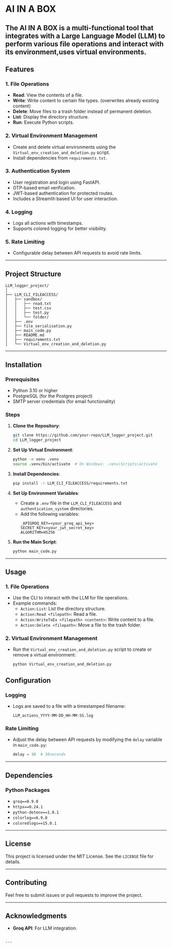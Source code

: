 
# AI IN A BOX

The **AI IN A BOX** is a multi-functional tool that integrates with a Large Language Model (LLM) to perform various file operations and interact with its environment,uses virtual environments.
---

## Features

### 1. **File Operations**
- **Read**: View the contents of a file.
- **Write**: Write content to certain file types. (overwrites already existing content)
- **Delete**: Move files to a trash folder instead of permanent deletion.
- **List**: Display the directory structure.
- **Run**: Execute Python scripts.

### 2. **Virtual Environment Management**
- Create and delete virtual environments using the `Virtual_env_creation_and_deletion.py` script.
- Install dependencies from `requirements.txt`.

### 3. **Authentication System**
- User registration and login using FastAPI.
- OTP-based email verification.
- JWT-based authentication for protected routes.
- Includes a Streamlit-based UI for user interaction.

### 4. **Logging**
- Logs all actions with timestamps.
- Supports colored logging for better visibility.

### 5. **Rate Limiting**
- Configurable delay between API requests to avoid rate limits.

---

## Project Structure

```
LLM_logger_project/
│
├── LLM_CLI_FILEACCESS/
│   ├── sandbox/
│   │   ├── read.txt
│   │   ├── test.csv
│   │   ├── test.py
│   │   └── folder/
│   ├── .env
│   ├── file_serialisation.py
│   ├── main_code.py
│   ├── README.md
│   ├── requirements.txt
│   └── Virtual_env_creation_and_deletion.py
```

---

## Installation

### Prerequisites
- Python 3.10 or higher
- PostgreSQL (for the Postgres project)
- SMTP server credentials (for email functionality)

### Steps

1. **Clone the Repository**:
   ```bash
   git clone https://github.com/your-repo/LLM_logger_project.git
   cd LLM_logger_project
   ```

2. **Set Up Virtual Environment**:
   ```bash
   python -m venv .venv
   source .venv/bin/activate  # On Windows: .venv\Scripts\activate
   ```

3. **Install Dependencies**:
   ```bash
   pip install -r LLM_CLI_FILEACCESS/requirements.txt
   ```

4. **Set Up Environment Variables**:
   - Create a `.env` file in the `LLM_CLI_FILEACCESS` and `authentication_system` directories.
   - Add the following variables:
     ```
     _APIGROQ_KEY=<your_groq_api_key>
     SECRET_KEY=<your_jwt_secret_key>
     ALGORITHM=HS256
     ```

5. **Run the Main Script**:
   ```bash
   python main_code.py
   ```

---

## Usage

### 1. **File Operations**
- Use the CLI to interact with the LLM for file operations.
- Example commands:
  - `Action:List`: List the directory structure.
  - `Action:Read <filepath>`: Read a file.
  - `Action:WriteToEx <filepath> <content>`: Write content to a file.
  - `Action:Delete <filepath>`: Move a file to the trash folder.

### 2. **Virtual Environment Management**
- Run the `Virtual_env_creation_and_deletion.py` script to create or remove a virtual environment:
  ```bash
  python Virtual_env_creation_and_deletion.py
  ```

## Configuration

### Logging
- Logs are saved to a file with a timestamped filename:
  ```
  LLM_actions_YYYY-MM-DD_HH-MM-SS.log
  ```

### Rate Limiting
- Adjust the delay between API requests by modifying the `delay` variable in `main_code.py`:
  ```python
  delay = 30  # 30seconds
  ```

---

## Dependencies

### Python Packages
- `groq==0.9.0`
- `httpx==0.24.1`
- `python-dotenv==1.0.1`
- `colorlog==6.9.0`
- `coloredlogs==15.0.1`

---

## License

This project is licensed under the MIT License. See the `LICENSE` file for details.

---

## Contributing

Feel free to submit issues or pull requests to improve the project.

---

## Acknowledgments

- **Groq API**: For LLM integration.

```

---

